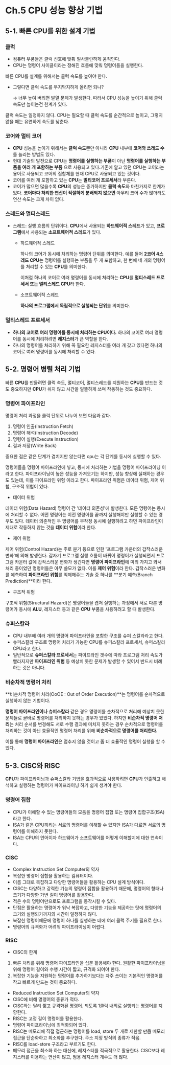 # Ch.5 CPU 성능 향상 기법

## 5-1. 빠른 CPU를 위한 설계 기법

### 클럭

- 컴퓨터 부품들은 클럭 신호에 맞춰 일사불란하게 움직인다.
- CPU는 명령어 사이클이라는 정해진 흐름에 맞춰 명령어들을 실행한다.

빠른 CPU를 설계를 위해서는 클럭 속도를 높여야 한다.

- 그렇다면 클럭 속도를 무지막지하게 올리면 되나?
    
    → 너무 높여 버리면 발열 문제가 발생한다. 따라서 CPU 성능을 높이기 위해 클럭 속도만 높이는건 한계가 있다.
    

클럭 속도는 일정하지 않다. CPU는 필요할 때 클럭 속도를 순간적으로 높이고, 그렇지 않을 때는 유연하게 속도를 낮춘다. 

### 코어와 멀티 코어

- **CPU** 성능을 높이기 위해서는 **클럭 속도**뿐만 아니라 **CPU** 내부에 **코어와 쓰레드 수**를 늘리는 방법도 있다.
- 현대 기술의 발전으로 CPU는 **명령어를 실행하는 부품**이 아닌  **명령어를 실행하는 부품을 여러 개 포함하는 부품** 으로 사용되고 있다.기존에 알고 있던 CPU는 코어라는 용어로 사용되고 코어의 집합체를 현재 CPU로 사용되고 있는 것이다.
- 코어를 여러 개 포함하고 있는 **CPU**는 **멀티코어 프로세서**라 부른다.
- 코어가 많으면 많을수록 **CPU**의 성능은 증가하지만 **클럭 속도**와 마찬가지로 한계가 있다. **코어마다 처리한 연산이 적절하게 분배되지 않으면** 아무리 코어 수가 많더라도 연산 속도는 크게 차이 없다.

### 스레드와 멀티스레드

- 스레드: 실행 흐름의 단위이다. **CPU**에서 사용되는 **하드웨어적 스레드**가 있고, **프로그램**에서 사용되는 **소프트웨어적 스레드**가 있다.
    - 하드웨어적 스레드
        
        하나의 코어가 동시에 처리하는 명령어 단위를 의미한다. 예를 들어 **2코어 4스레드 CPU**는 명령어를 실행하는 부품을 두 개 포함하고, 한 번에 네 개의 명령어를 처리할 수 있는 **CPU**를 의미한다.
        
        이처럼 하나의 코어로 여러 명령어를 동시에 처리하는 **CPU**를 **멀티스레드 프로세서 또는 멀티스레드 CPU**라 한다.
        
    - 소프트웨어적 스레드
        
        **하나의 프로그램에서 독립적으로 실행되는 단위**를 의미한다.
        

### 멀티스레드 프로세서

- **하나의 코어로 여러 명령어를 동시에 처리하는 CPU이다.** 하나의 코어로 여러 명령어를 동시에 처리하려면 **레지스터**가 큰 역할을 한다.
- 하나의 명령어를 처리하기 위해 꼭 필요한 레지스터를 여러 개 갖고 있다면 하나의 코어로 여러 명령어를 동시에 처리할 수 있다.

## 5-2. 명령어 병렬 처리 기법

빠른 **CPU**를 만들려면 클럭 속도, 멀티코어, 멀티스레드를 지원하는 **CPU**를 만드는 것도 중요하지만 **CPU**가 쉬지 않고 시간을 알뜰하게 쓰며 작동하는 것도 중요하다. 

### 명령어 파이프라인

명령어 처리 과정을 클럭 단위로 나누어 보면 다음과 같다.

1. 명령어 인출(Instruction Fetch)
2. 명령어 해석(Instruction Decode)
3. 명령어 실행(Execute Instruction)
4. 결과 저장(Write Back)

중요한 점은 같은 단계가 겹치지만 않는다면 cpu는 각 단계를 동시에 실행할 수 있다.

명령어들을 명령어 파이프라인에 넣고, 동시에 처리하는 기법을 명령어 파이프라이닝 이라고 한다. 파이프라이닝이 높은 성능을 가져오기는 하지만, 성능 향상에 실패하는 경우도 있는데, 이를 파이프라인 위험 이라고 한다. 파이프라인 위험은 데이터 위험, 제어 위험, 구조적 위험이 있다.

- 데이터 위험

데이터 위험(Data Hazard) 명령어 간 '데이터 의존성'에 발생한다. 모든 명령어는 동시에 처리할 수 없다. 어떤 명령어는 이전 명령어를 끝까지 실행해야만 실행할 수 있는 경우도 있다. 데이터 의존적인 두 명령어를 무작정 동시에 실행하려고 하면 파이프라인이 제대로 작동하지 않는 것을 **데이터 위험**이라 한다.

- 제어 위험

제어 위험(Control Hazard)는 주로 분기 등으로 인한 '프로그램 카운터의 갑작스러운 변화'에 의해 발생한다. 갑자기 프로그램 실행 흐름이 바뀌어 명령어가 실행되면서 프로그램 카운터 값에 갑작스러운 변화가 생긴다면 **명령어 파이프라인**에 미리 가지고 와서 처리 중이었던 명령어들은 아무 쓸모가 없다. 이를 **제어 위험**이라 한다. 갑작스러운 변화를 예측하여 **파이프라인 위험**를 억제해주는 기술 중 하나를 **분기 예측(Branch Prediction)**이라 한다.

- 구조적 위험

구조적 위험(Structural Hazard)은 명령어들을 겹쳐 실행하는 과정에서 서로 다른 명령어가 동시에 **ALU**, 레지스터 등과 같은 **CPU** 부품을  사용하려고 할 때 발생한다.

### 슈퍼스칼라

- CPU 내부에 여러 개의 명령어 파이프라인을 포함한 구조를 슈퍼 스칼라라고 한다.
- 슈퍼스칼라 구조로 명령어 처리가 가능한 CPU를 슈퍼스칼라 프로세서, 슈퍼스칼라 CPU라고 한다.
- 일반적으로 **슈퍼스칼라 프로세서**는 파이프라인 갯수에 따라 프로그램 처리 속도가 빨라지지만 **파이프라인 위험** 등 예상치 못한 문제가 발생할 수 있어서 반드시 비례하는 것은 아니다.

### 비순차적 명령어 처리

**비순차적 명령어 처리(OoOE : Out of Order Execution)**는 명령어를 순차적으로 실행하지 않는 기법이다. 

**명령어 파이프라인이나 슈퍼스칼라** 같은 경우 명령어를 순차적으로 처리해 예상치 못한 문제들로 곧바로 명령어를 처리하지 못하는 경우가 있었다. 하지만 **비순차적 명령어 처리**는 처리 순서를 변경해도 서로 수행 결과에 미치지 못하는 경우 순차적으로 명령어를 처리하는 것이 아닌 효율적인 명령어 처리를 위해 **비순차적으로 명령어를 처리한다.** 

이를 통해 **명령어 파이프라인**은 멈추지 않을 것이고 좀 더 효율적인 명령어 실행을 할 수 있다.

## 5-3. CISC와 RISC

**CPU**가 파이프라이닝과 슈퍼스칼라 기법을 효과적으로 사용하려면 **CPU**가 인출하고 해석하고 실행하는 명령어가 파이프라이닝 하기 쉽게 생겨야 한다.

### 명령어 집합

- CPU가 이해할 수 있는 명령어들의 모음을 명령어 집합 또는 명령어 집합구조(ISA)라고 한다.
- ISA가 같은 CPU끼리는 서로의 명령어를 이해할 수 있지만 ISA가 다르면 서로의 명령어를 이해하지 못한다.
- ISA는 CPU의 언어이자 하드웨어가 소프트웨어를 어떻게 이해할지에 대한 연속이다.

### CISC

- Complex Instruction Set Computer의 약자
- 복잡한 명령어 집합을 활용하는 컴퓨터이다.
- 이름 그대로 복잡하고 다양한 명령어들을 활용하는 CPU 설계 방식이다.
- CISC는 다양하고 강력한 기능의 명령어 집합을 활용하기 때문에, 명령어의 형태나 크기가 다양한 가변 길이 명령어를 활용한다.
- 적은 수의 명령어만으로도 프로그램을 동작시킬 수 있다.
- 단점은 활용하는 명령어가 워낙 복잡하고, 다양한 기능을 제공하는 탓에 명령어의 크기와 실행되기까지의 시간이 일정하지 않다.
- 복잡한 명령어때문에 명령어 하나를 실행하는 데에 여러 클럭 주기를 필요로 한다.
- 명령어의 규격화가 어려워 파이프라이닝이 어렵다.

### RISC

- CISC의 한계
1. 빠른 처리를 위해 명령어 파이프라인을 십분 활용해야 한다. 원활한 파이프라이닝을 위해 명령어 길이와 수행 시간이 짧고, 규격화 되어야 한다.
2. 복잡한 기능을 지원하는 명령어를 추가하기보다는 자주 쓰이는 기본적인 명령어를 작고 빠르게 만드는 것이 중요하다.

- Reduced Instruction Set Computer의 약자
- CISC에 비해 명령어의 종류가 적다.
- CISC와는 달리 짧고 규격화된 명령어. 되도록 1클럭 내외로 실행되는 명령어를 지향한다.
- RISC는 고정 길이 명령어를 활용한다.
- 명령어 파이프라이닝에 최적화되어 있다.
- RISC는 메모리에 직접 접근하는 명령어를 load, store 두 개로 제한할 만큼 메모리 접근을 단순화하고 최소화를 추구한다. 주소 지정 방식의 종류가 적음.
- RISC를 load-store 구조라고 부르기도 한다.
- 메모리 접근을 최소화 하는 대신에, 레지스터를 적극적으로 활용한다. CISC보다 레지스터를 이용하는 연산이 많고, 범용 레지스터 개수도 더 많다.
